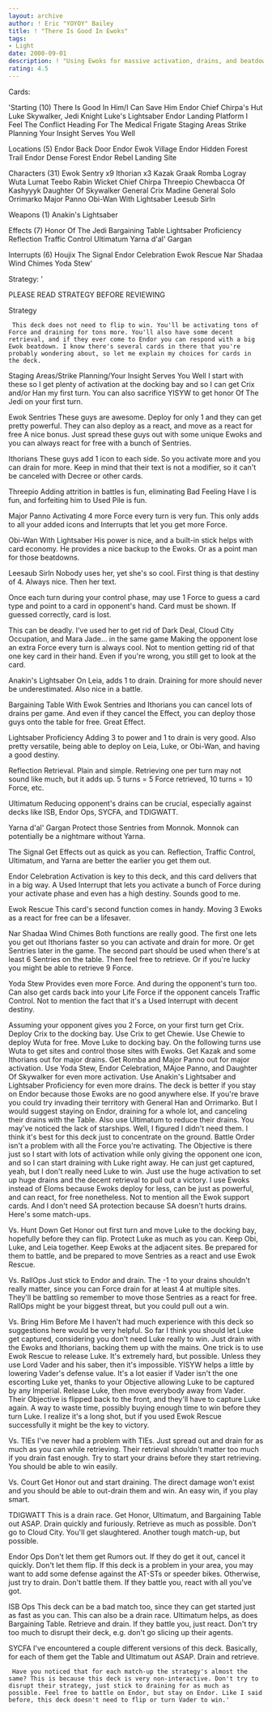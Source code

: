 ```yaml
---
layout: archive
author: ! Eric "YOYOY" Bailey
title: ! "There Is Good In Ewoks"
tags:
- Light
date: 2000-09-01
description: ! "Using Ewoks for massive activation, drains, and beatdowns."
rating: 4.5
---
```

Cards: 

'Starting (10)
There Is Good In Him/I Can Save Him
Endor Chief Chirpa's Hut
Luke Skywalker, Jedi Knight
Luke's Lightsaber
Endor Landing Platform
I Feel The Conflict
Heading For The Medical Frigate
Staging Areas
Strike Planning
Your Insight Serves You Well

Locations (5)
Endor Back Door
Endor Ewok Village
Endor Hidden Forest Trail
Endor Dense Forest
Endor Rebel Landing Site

Characters (31)
Ewok Sentry x9
Ithorian x3
Kazak
Graak
Romba
Logray
Wuta
Lumat
Teebo
Rabin
Wicket
Chief Chirpa
Threepio
Chewbacca Of Kashyyyk
Daughter Of Skywalker
General Crix Madine
General Solo
Orrimarko
Major Panno
Obi-Wan With Lightsaber
Leesub Sirln

Weapons (1)
Anakin's Lightsaber

Effects (7)
Honor Of The Jedi
Bargaining Table
Lightsaber Proficiency
Reflection
Traffic Control
Ultimatum
Yarna d'al' Gargan

Interrupts (6)
Houjix
The Signal
Endor Celebration
Ewok Rescue
Nar Shadaa Wind Chimes
Yoda Stew'

Strategy: '

PLEASE READ STRATEGY BEFORE REVIEWING

Strategy

     This deck does not need to flip to win. You'll be activating tons of Force and draining for tons more. You'll also have some decent retrieval, and if they ever come to Endor you can respond with a big Ewok beatdown. I know there's several cards in there that you're probably wondering about, so let me explain my choices for cards in the deck.

Staging Areas/Strike Planning/Your Insight Serves You Well
     I start with these so I get plenty of activation at the docking bay and so I can get Crix and/or Han my first turn. You can also sacrifice YISYW to get honor Of The Jedi on your first turn.

Ewok Sentries
     These guys are awesome. Deploy for only 1 and they can get pretty powerful. They can also deploy as a react, and move as a react for free A nice bonus. Just spread these guys out with some unique Ewoks and you can always react for free with a bunch of Sentries.

Ithorians
     These guys add 1 icon to each side. So you activate more and you can drain for more. Keep in mind that their text is not a modifier, so it can't be canceled with Decree or other cards.

Threepio
     Adding attrition in battles is fun, eliminating Bad Feeling Have I is fun, and forfeiting him to Used Pile is fun.

Major Panno
     Activating 4 more Force every turn is very fun. This only adds to all your added icons and Interrupts that let you get more Force.

Obi-Wan With Lightsaber
     His power is nice, and a built-in stick helps with card economy. He provides a nice backup to the Ewoks. Or as a point man for those beatdowns.

Leesaub Sirln
     Nobody uses her, yet she's so cool. First thing is that destiny of 4. Always nice. Then her text.

Once each turn during your control phase, may use 1 Force to guess a card type and point to a card in opponent's hand. Card must be shown. If guessed correctly, card is lost.

This can be deadly. I've used her to get rid of Dark Deal, Cloud City Occupation, and Mara Jade... in the same game Making the opponent lose an extra Force every turn is always cool. Not to mention getting rid of that one key card in their hand. Even if you're wrong, you still get to look at the card.

Anakin's Lightsaber
     On Leia, adds 1 to drain. Draining for more should never be underestimated. Also nice in a battle.

Bargaining Table
     With Ewok Sentries and Ithorians you can cancel lots of drains per game. And even if they cancel the Effect, you can deploy those guys onto the table for free. Great Effect.

Lightsaber Proficiency
     Adding 3 to power and 1 to drain is very good. Also pretty versatile, being able to deploy on Leia, Luke, or Obi-Wan, and having a good destiny.

Reflection
     Retrieval. Plain and simple. Retrieving one per turn may not sound like much, but it adds up. 5 turns = 5 Force retrieved, 10 turns = 10 Force, etc.

Ultimatum
     Reducing opponent's drains can be crucial, especially against decks like ISB, Endor Ops, SYCFA, and TDIGWATT.

Yarna d'al' Gargan
     Protect those Sentries from Monnok. Monnok can potentially be a nightmare without Yarna.

The Signal
     Get Effects out as quick as you can. Reflection, Traffic Control, Ultimatum, and Yarna are better the earlier you get them out.

Endor Celebration
     Activation is key to this deck, and this card delivers that in a big way. A Used Interrupt that lets you activate a bunch of Force during your activate phase and even has a high destiny. Sounds good to me.

Ewok Rescue
     This card's second function comes in handy. Moving 3 Ewoks as a react for free can be a lifesaver.

Nar Shadaa Wind Chimes
     Both functions are really good. The first one lets you get out Ithorians faster so you can activate and drain for more. Or get Sentries later in the game. The second part should be used when there's at least 6 Sentries on the table. Then feel free to retrieve. Or if you're lucky you might be able to retrieve 9 Force.

Yoda Stew
     Provides even more Force. And during the opponent's turn too. Can also get cards back into your Life Force if the opponent cancels Traffic Control. Not to mention the fact that it's a Used Interrupt with decent destiny.

Assuming your opponent gives you 2 Force, on your first turn get Crix. Deploy Crix to the docking bay. Use Crix to get Chewie. Use Chewie to deploy Wuta for free. Move Luke to docking bay. On the following turns use Wuta to get sites and control those sites with Ewoks. Get Kazak and some Ithorians out for major drains. Get Romba and Major Panno out for major activation. Use Yoda Stew, Endor Celebration, MAjoe Panno, and Daughter Of Skywalker for even more activation. Use Anakin's Lightsaber and Lightsaber Proficiency for even more drains. The deck is better if you stay on Endor because those Ewoks are no good anywhere else. If you're brave you could try invading their territory with General Han and Orrimarko. But I would suggest staying on Endor, draining for a whole lot, and canceling their drains with the Table. Also use Ultimatum to reduce their drains. You may've noticed the lack of starships. Well, I figured I didn't need them. I think it's best for this deck just to concentrate on the ground. Battle Order isn't a problem with all the Force you're activating. The Objective is there just so I start with lots of activation while only giving the opponent one icon, and so I can start draining with Luke right away. He can just get captured, yeah, but I don't really need Luke to win. Just use the huge activation to set up huge drains and the decent retrieval to pull out a victory. I use Ewoks instead of Eloms because Ewoks deploy for less, can be just as powerful, and can react, for free nonetheless. Not to mention all the Ewok support cards. And I don't need SA protection because SA doesn't hurts drains. Here's some match-ups.

Vs. Hunt Down
     Get Honor out first turn and move Luke to the docking bay, hopefully before they can flip. Protect Luke as much as you can. Keep Obi, Luke, and Leia together. Keep Ewoks at the adjacent sites. Be prepared for them to battle, and be prepared to move Sentries as a react and use Ewok Rescue.

Vs. RallOps
     Just stick to Endor and drain. The -1 to your drains shouldn't really matter, since you can Force drain for at least 4 at multiple sites. They'll be battling so remember to move those Sentries as a react for free. RallOps might be your biggest threat, but you could pull out a win.

Vs. Bring Him Before Me
     I haven't had much experience with this deck so suggestions here would be very helpful. So far I think you should let Luke get captured, considering you don't need Luke really to win. Just drain with the Ewoks and Ithorians, backing them up with the mains. One trick is to use Ewok Rescue to release Luke. It's extremely hard, but possible. Unless they use Lord Vader and his saber, then it's impossible. YISYW helps a little by lowering Vader's defense value. It's a lot easier if Vader isn't the one escorting Luke yet, thanks to your Objective allowing Luke to be captured by any Imperial. Release Luke, then move everybody away from Vader. Their Objective is flipped back to the front, and they'll have to capture Luke again. A way to waste time, possibly buying enough time to win before they turn Luke.
I realize it's a long shot, but if you used Ewok Rescue successfully it might be the key to victory.

Vs. TIEs
     I've never had a problem with TIEs. Just spread out and drain for as much as you can while retrieving. Their retrieval shouldn't matter too much if you drain fast enough. Try to start your drains before they start retrieving. You should be able to win easily.

Vs. Court
     Get Honor out and start draining. The direct damage won't exist and you should be able to out-drain them and win. An easy win, if you play smart.

TDIGWATT
     This is a drain race. Get Honor, Ultimatum, and Bargaining Table out ASAP. Drain quickly and furiously. Retrieve as much as possible. Don't go to Cloud City. You'll get slaughtered. Another tough match-up, but possible.

Endor Ops
     Don't let them get Rumors out. If they do get it out, cancel it quickly. Don't let them flip. If this deck is a problem in your area, you may want to add some defense against the AT-STs or speeder bikes. Otherwise, just try to drain. Don't battle them. If they battle you, react with all you've got.

ISB Ops
     This deck can be a bad match too, since they can get started just as fast as you can. This can also be a drain race. Ultimatum helps, as does Bargaining Table. Retrieve and drain. If they battle you, just react. Don't try too much to disrupt their deck, e.g. don't go slicing up their agents.

SYCFA
     I've encountered a couple different versions of this deck. Basically, for each of them get the Table and Ultimatum out ASAP. Drain and retrieve.

     Have you noticed that for each match-up the strategy's almost the same? This is because this deck is very non-interactive. Don't try to disrupt their strategy, just stick to draining for as much as possible. Feel free to battle on Endor, but stay on Endor. Like I said before, this deck doesn't need to flip or turn Vader to win.'